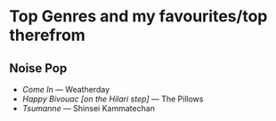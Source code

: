 # Top Genres and my favourites/top therefrom

## Noise Pop

* _Come In_ — Weatherday
* _Happy Bivouac [on the Hilari step\]_ — The Pillows
* _Tsumanne_ — Shinsei Kammatechan
